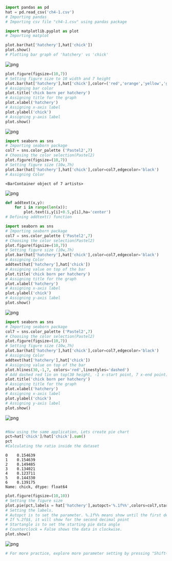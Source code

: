 ```python
import pandas as pd
hat = pd.read_csv('ch4-1.csv')
# Importing pandas
# Importing csv file "ch4-1.csv" using pandas package
```


```python
import matplotlib.pyplot as plot
# Importing matplot
```


```python
plot.bar(hat['hatchery'],hat['chick'])
plot.show()
# Plotting bar graph of 'hatchery' vs 'chick'
```


    
![png](output_2_0.png)
    



```python
plot.figure(figsize=(10,7))
# Setting figure size to 10 width and 7 height
plot.bar(hat['hatchery'],hat['chick'],color=('red','orange','yellow','green','blue','navy','purple'))
# Assigning bar color
plot.title('chick born per hatchery')
# Assigning title for the graph
plot.xlabel('hatchery')
# Assigning x-axis label
plot.ylabel('chick')
# Assigning y-axis label
plot.show()
```


    
![png](output_3_0.png)
    



```python
import seaborn as sns
# Importing seaborn package
col7 = sns.color_palette ('Pastel2',7)
# Choosing the color selection(Pastel2)
plot.figure(figsize=(10,7))
# Setting figure size (10w,7h)
plot.bar(hat['hatchery'],hat['chick'],color=col7,edgecolor='black')
# Assigning Color
```




    <BarContainer object of 7 artists>




    
![png](output_4_1.png)
    



```python
def addtext(x,y):
    for i in range(len(x)):
        plot.text(i,y[i]+0.5,y[i],ha='center')
# Defining addtext() function
```


```python
import seaborn as sns
# Importing seaborn package
col7 = sns.color_palette ('Pastel2',7)
# Choosing the color selection(Pastel2)
plot.figure(figsize=(10,7))
# Setting figure size (10w,7h)
plot.bar(hat['hatchery'],hat['chick'],color=col7,edgecolor='black')
# Assigning Color
addtext(hat['hatchery'],hat['chick'])
# Assigning value on top of the bar
plot.title('chick born per hatchery')
# Assigning title for the graph
plot.xlabel('hatchery')
# Assigning x-axis label
plot.ylabel('chick')
# Assigning y-axis label
plot.show()
```


    
![png](output_6_0.png)
    



```python
import seaborn as sns
# Importing seaborn package
col7 = sns.color_palette ('Pastel2',7)
# Choosing the color selection(Pastel2)
plot.figure(figsize=(10,7))
# Setting figure size (10w,7h)
plot.bar(hat['hatchery'],hat['chick'],color=col7,edgecolor='black')
# Assigning Color
addtext(hat['hatchery'],hat['chick'])
# Assigning value on top of the bar
plot.hlines(30,-1,7, colors='red',linestyles='dashed')
# Add dashed red lin on top(30 height, -1 x-start point, 7 x-end point)
plot.title('chick born per hatchery')
# Assigning title for the graph
plot.xlabel('hatchery')
# Assigning x-axis label
plot.ylabel('chick')
# Assigning y-axis label
plot.show()
```


    
![png](output_7_0.png)
    



```python

```


```python
#Now using the same application, Lets create pie chart
pct=hat['chick']/hat['chick'].sum()
pct
#Calculating the ratio inside the dataset
```




    0    0.154639
    1    0.154639
    2    0.149485
    3    0.134021
    4    0.123711
    5    0.144330
    6    0.139175
    Name: chick, dtype: float64




```python
plot.figure(figsize=(10,10))
# Setting the figure size
plot.pie(pct,labels = hat['hatchery'],autopct='%.1f%%',colors=col7,startangle=90,counterclock=False)
# Setting the labels.
# Autopct is to set the parameter. %.1f%% means show until the first decimal point. 
# If %.2f$$, it will show for the second decimal point
# Startangle is to set the starting pie data angle
# Counterclock = False shows the data in clockwise.
plot.show()
```


    
![png](output_10_0.png)
    



```python
# For more practice, explore more parameter setting by pressing "Shift+Tab" for the following line. 
```

